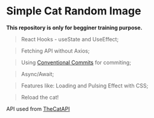 # Simple Cat Random Image

**This repository is only for begginer training purpose.**

> React Hooks - useState and UseEffect;

> Fetching API without Axios;

> Using [Conventional Commits](https://www.conventionalcommits.org/en/v1.0.0/) for commiting;

> Async/Await;

> Features like: Loading and Pulsing Effect with CSS;

> Reload the cat!

API used from [TheCatAPI](https://docs.thecatapi.com/)